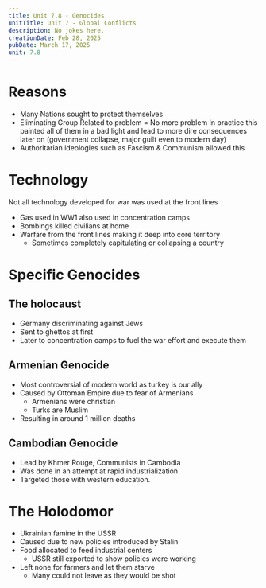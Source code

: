 ```yaml
---
title: Unit 7.8 - Genocides
unitTitle: Unit 7 - Global Conflicts
description: No jokes here.
creationDate: Feb 28, 2025
pubDate: March 17, 2025
unit: 7.8
---
```

# Reasons
- Many Nations sought to protect themselves
- Eliminating Group Related to problem = No more problem
In practice this painted all of them in a bad light and lead to more dire consequences later on
(government collapse, major guilt even to modern day)
- Authoritarian ideologies such as Fascism & Communism allowed this

# Technology
Not all technology developed for war was used at the front lines
- Gas used in WW1 also used in concentration camps
- Bombings killed civilians at home
- Warfare from the front lines making it deep into core territory
	- Sometimes completely capitulating or collapsing a country

# Specific Genocides

## The holocaust
- Germany discriminating against Jews
- Sent to ghettos at first
- Later to concentration camps to fuel the war effort and execute them
## Armenian Genocide
- Most controversial of modern world as turkey is our ally
- Caused by Ottoman Empire due to fear of Armenians
	- Armenians were christian
	- Turks are Muslim
- Resulting in around 1 million deaths
## Cambodian Genocide
- Lead by Khmer Rouge, Communists in Cambodia
- Was done in an attempt at rapid industrialization
- Targeted those with western education.
# The Holodomor
- Ukrainian famine in the USSR
- Caused due to new policies introduced by Stalin
- Food allocated to feed industrial centers
	- USSR still exported to show policies were working
- Left none for farmers and let them starve
	-  Many could not leave as they would be shot